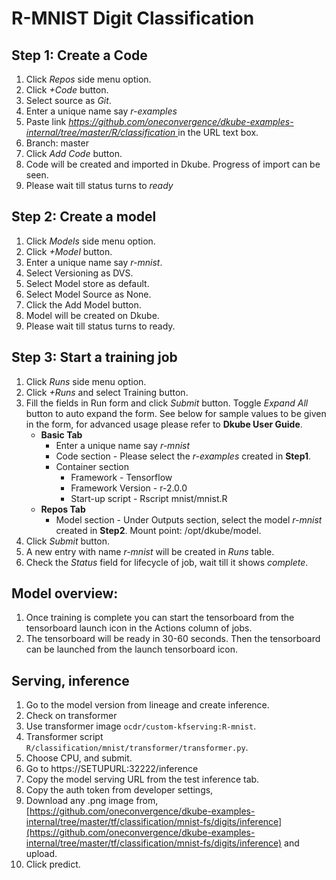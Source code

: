 # **R-MNIST Digit Classification**
## Step 1: Create a Code
1. Click *Repos* side menu option.
2. Click *+Code* button.
3. Select source as *Git*.
4. Enter a unique name say *r-examples*
5. Paste link *[https://github.com/oneconvergence/dkube-examples-internal/tree/master/R/classification
 ](https://github.com/oneconvergence/dkube-examples-internal/tree/master/R/classification)* in the URL text box.
6. Branch: master
7. Click *Add Code* button.
8. Code will be created and imported in Dkube. Progress of import can be seen.
9. Please wait till status turns to *ready*

## Step 2: Create a model
 1. Click *Models* side menu option.
 2. Click *+Model* button.
 3. Enter a unique name say *r-mnist*.
 4. Select Versioning as DVS. 
 5. Select Model store as default.
 6. Select Model Source as None.
 7. Click the Add Model button.
 8. Model will be created on Dkube.
 9. Please wait till status turns to ready.

## Step 3: Start a training job
 1. Click *Runs* side menu option.
 2. Click *+Runs* and select Training button.
 3. Fill the fields in Run form and click *Submit* button. Toggle *Expand All* button to auto expand the form. See below for sample values to be given in the form, for advanced usage please refer to **Dkube User Guide**.
    - **Basic Tab**
	   - Enter a unique name say *r-mnist*
	   - Code section - Please select the *r-examples* created in **Step1**.
       - Container section
		 - Framework - Tensorflow
		 - Framework Version - r-2.0.0
		 - Start-up script - Rscript mnist/mnist.R
    -  **Repos Tab**
	    - Model section - Under Outputs section, select the model *r-mnist* created in **Step2**. Mount point: /opt/dkube/model.
4. Click *Submit* button.
5. A new entry with name *r-mnist* will be created in *Runs* table.
6. Check the *Status* field for lifecycle of job, wait till it shows *complete*.

## Model overview: 
 1. Once training is complete you can start the tensorboard from the tensorboard launch icon in the Actions column of jobs. 
 2. The tensorboard will be ready in 30-60 seconds. Then the tensorboard can be launched from the launch tensorboard icon. 

## Serving, inference
 1. Go to the model version from lineage and create inference.
 2. Check on transformer
 3. Use transformer image `ocdr/custom-kfserving:R-mnist`.
 4. Transformer script `R/classification/mnist/transformer/transformer.py`.
 5. Choose CPU, and submit. 
 6. Go to https://SETUPURL:32222/inference
 7. Copy the model serving URL from the test inference tab.
 8. Copy the auth token from developer settings,
 9. Download any .png image from, [https://github.com/oneconvergence/dkube-examples-internal/tree/master/tf/classification/mnist-fs/digits/inference](https://github.com/oneconvergence/dkube-examples-internal/tree/master/tf/classification/mnist-fs/digits/inference) and upload.
 10. Click predict.
